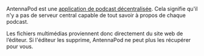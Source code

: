 AntennaPod est une [application de podcast décentralisée](/documentation/general/central-distributed). Cela signifie qu'il n'y a pas de serveur central capable de tout savoir à propos de chaque podcast.

Les fichiers multimédias proviennent donc directement du site web de l’éditeur. Si l'éditeur les supprime, AntennaPod ne peut plus les récupérer pour vous.
